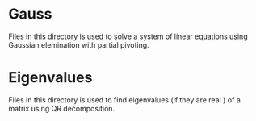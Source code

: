 # Gauss
Files in this directory is used to solve a system of linear equations using Gaussian elemination with partial pivoting.

# Eigenvalues
Files in this directory is used to find eigenvalues (if they are real ) of a matrix using QR decomposition.

